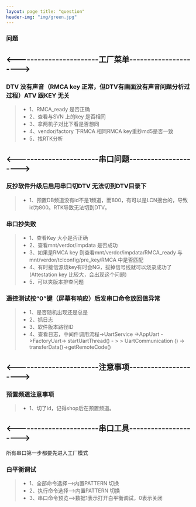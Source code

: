 ```yaml
---
layout: page title: "question"
header-img: "img/green.jpg"
---
```


### 问题

## <-----------------------工厂菜单-------------------——>

### DTV 没有声音（RMCA key 正常，但DTV有画面没有声音问题分析过过程）ATV 跟KEY 无关
> * 1、RMCA_ready 是否正确
> * 2、查看与SVN 上的key 是否相同
> * 3、拿两机子对比下看是否想同
> * 4、vendor/factory 下RMCA 相同RMCA key重抄md5是否一致
> * 5、找RTK分析

## <-----------------------串口问题-------------------——>

### 反抄软件升级后启用串口切DTV 无法切到DTV目录下
> * 1、预置DB频道没有id不是1频道，而800，有可以是LCN搜台的，导致id为800。RTK导致无法切到DTV。

### 串口抄失败
> * 1、查看Key 大小是否正确
> * 2、查看mnt/verdor/impdata 是否成功
> * 3、如果是RMCA key 则查看mnt/verdor/impdata/RMCA_ready 与mnt/verdor/tclconfig/pre_key/RMCA 中是否匹配
> * 4、有时接信源烧key有时会NG，拔掉信号线就可以烧录成功了(Attestation key 比较大，会出现这个问题)
> * 5、可以夹版本排查问题

### 遥控测试按“0”键（屏幕有响应）后发串口命令放回值异常
> * 1、是否随机出现还是总是
> * 2、抓日志
> * 3、软件版本路径ID
> * 4、查看日志，中间件调用流程->UartService ->AppUart ->FactoryUart-> startUartThread() - >
    > UartCommunication () -> transferData()->getRemoteCode()

## <-----------------------注意事项-------------------——>
### 预置频道注意事项
> * 1、切了id，记得shop后在预置频道。




## <-----------------------串口工具-------------------——>

所有串口第一步都要先进入工厂模式
### 白平衡调试
> * 1、全部命令选择——>内置PATTERN 切换
> * 2、执行命令选择——>内置PATTERN 切换
> * 3、串口命令预览——>数据1表示打开白平衡调试，0表示关闭




